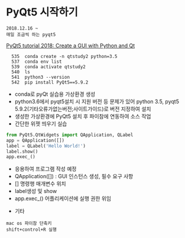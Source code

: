 # PyQt5 시작하기
``` memo
2018.12.16 ~
매일 조금씩 하는 pyqt5
```
[PyQt5 tutorial 2018: Create a GUI with Python and Qt](https://build-system.fman.io/pyqt5-tutorial)

```shell
  535  conda create -n qtstudy2 python=3.5
  537  conda env list
  539  conda activate qtstudy2
  540  ls
  541  python3 --version
  542  pip install PyQt5==5.9.2
```

- conda로 pyQt 실습용 가상환경 생성
- python3.6에서 pyqt5설치 시 지원 버전 등 문제가 있어 python 3.5, pyqt5 5.9.2(기타오류가없는버전;사이트가이드)로 버전 지정하여 설치
- 생성한 가상환경에 PyQt5 설치 후  파이참에 연동하여 소스 작업
- 간단한 위젯 띄우기 실습
```python
from PyQt5.QtWidgets import QApplication, QLabel
app = QApplication([])
label = QLabel('Hello World!')
label.show()
app.exec_()
```
- 응용하여 프로그램 작성 예정
- QApplication([]) : GUI 인스턴스 생성, 필수 요구 사항 
- [] 명령행 매개변수 위치
- label생성 및 show
- app.exec_() 어플리케이션에 실행 권한 위임

* 기타
``` pycharm 단축키
mac os 파이참 단축키
shift+control+R 실행
```
